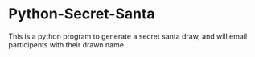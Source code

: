# Python-Secret-Santa

This is a python program to generate a secret santa draw, and will email participents with their drawn name.
